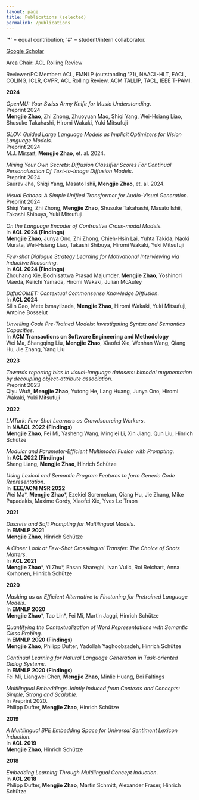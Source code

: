 ```yaml
---
layout: page
title: Publications (selected)
permalink: /publications
---
```


'*' = equal contribution; '#' = student/intern collaborator.

[Google Scholar](https://scholar.google.com/citations?user=G6ema1YAAAAJ&hl=en&oi=ao)<br>

Area Chair: ACL Rolling Review<br>

Reviewer/PC Member: ACL, EMNLP (outstanding '21), NAACL-HLT, EACL, COLING, ICLR, CVPR, ACL Rolling Review, ACM TALLIP, TACL, IEEE T-PAMI.



**2024**

*OpenMU: Your Swiss Army Knife for Music Understanding*. <br>
Preprint 2024<br>
**Mengjie Zhao**, Zhi Zhong, Zhuoyuan Mao, Shiqi Yang, Wei-Hsiang Liao, Shusuke Takahashi, Hiromi Wakaki, Yuki Mitsufuji


*GLOV: Guided Large Language Models as Implicit Optimizers for Vision Language Models*.<br>
Preprint 2024<br>
M.J. Mirza#, **Mengjie Zhao**, et. al. 2024.


*Mining Your Own Secrets: Diffusion Classifier Scores For Continual Personalization Of Text-to-Image Diffusion Models*.<br>
Preprint 2024<br>
Saurav Jha, Shiqi Yang, Masato Ishii, **Mengjie Zhao**, et. al. 2024.



*Visual Echoes: A Simple Unified Transformer for Audio-Visual Generation*.<br>
Preprint 2024<br>
Shiqi Yang, Zhi Zhong, **Mengjie Zhao**, Shusuke Takahashi, Masato Ishii, Takashi Shibuya, Yuki Mitsufuji. <br>

*On the Language Encoder of Contrastive Cross-modal Models*. <br>
In **ACL 2024 (Findings)** <br>
**Mengjie Zhao**, Junya Ono, Zhi Zhong, Chieh-Hsin Lai, Yuhta Takida, Naoki Murata, Wei-Hsiang Liao, Takashi Shibuya, Hiromi Wakaki, Yuki Mitsufuji


*Few-shot Dialogue Strategy Learning for Motivational Interviewing via Inductive Reasoning*.<br>
In **ACL 2024 (Findings)** <br>
Zhouhang Xie, Bodhisattwa Prasad Majumder, **Mengjie Zhao**, Yoshinori Maeda, Keiichi Yamada, Hiromi Wakaki, Julian McAuley


*DiffuCOMET: Contextual Commonsense Knowledge Diffusion*.<br>
In **ACL 2024** <br>
Silin Gao, Mete Ismayilzada, **Mengjie Zhao**, Hiromi Wakaki, Yuki Mitsufuji, Antoine Bosselut


*Unveiling Code Pre-Trained Models: Investigating Syntax and Semantics Capacities*.<br>
In **ACM Transactions on Software Engineering and Methodology**<br>
Wei Ma, Shangqing Liu, **Mengjie Zhao**, Xiaofei Xie, Wenhan Wang, Qiang Hu, Jie Zhang, Yang Liu

**2023**

*Towards reporting bias in visual-language datasets: bimodal augmentation by decoupling object-attribute association*.<br>
Preprint 2023 <br>
Qiyu Wu#, **Mengjie Zhao**, Yutong He, Lang Huang, Junya Ono, Hiromi Wakaki, Yuki Mitsufuji

**2022**

*LMTurk: Few-Shot Learners as Crowdsourcing Workers*. <br>
In **NAACL 2022 (Findings)** <br>
**Mengjie Zhao**, Fei Mi, Yasheng Wang, Minglei Li, Xin Jiang, Qun Liu, Hinrich Schütze


*Modular and Parameter-Efficient Multimodal Fusion with Prompting*. <br>
In **ACL 2022 (Findings)** <br>
Sheng Liang, **Mengjie Zhao**, Hinrich Schütze

*Using Lexical and Semantic Program Features to form Generic Code Representation*.<br>
In **IEEE/ACM MSR 2022**<br>
Wei Ma*, **Mengjie Zhao**\*, Ezekiel Soremekun, Qiang Hu, Jie Zhang, Mike Papadakis, Maxime Cordy, Xiaofei Xie, Yves Le Traon

**2021**

*Discrete and Soft Prompting for Multilingual Models*. <br>
In **EMNLP 2021** <br>
**Mengjie Zhao**, Hinrich Schütze


*A Closer Look at Few-Shot Crosslingual Transfer: The Choice of Shots Matters*.<br>
In **ACL 2021** <br>
**Mengjie Zhao**\*, Yi Zhu*, Ehsan Shareghi, Ivan Vulić, Roi Reichart, Anna Korhonen, Hinrich Schütze


**2020**


*Masking as an Efficient Alternative to Finetuning for Pretrained Language Models*.<br>
In **EMNLP 2020**<br>
**Mengjie Zhao**\*, Tao Lin*, Fei Mi, Martin Jaggi, Hinrich Schütze


*Quantifying the Contextualization of Word Representations with Semantic Class Probing*.<br>
In **EMNLP 2020 (Findings)**<br>
**Mengjie Zhao**, Philipp Dufter, Yadollah Yaghoobzadeh, Hinrich Schütze

*Continual Learning for Natural Language Generation in Task-oriented Dialog Systems*.<br>
In **EMNLP 2020 (Findings)**<br>
Fei Mi, Liangwei Chen, **Mengjie Zhao**, Minlie Huang, Boi Faltings

*Multilingual Embeddings Jointly Induced from Contexts and Concepts: Simple, Strong and Scalable*.<br>
In Preprint 2020.<br>
Philipp Dufter, **Mengjie Zhao**, Hinrich Schütze


**2019**

*A Multilingual BPE Embedding Space for Universal Sentiment Lexicon Induction*.<br>
In **ACL 2019**<br>
**Mengjie Zhao**, Hinrich Schütze

**2018**

*Embedding Learning Through Multilingual Concept Induction*.<br>
In **ACL 2018**<br>
Philipp Dufter, **Mengjie Zhao**, Martin Schmitt, Alexander Fraser, Hinrich Schütze



